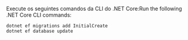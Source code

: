 
<span data-ttu-id="3d963-101">Execute os seguintes comandos da CLI do .NET Core:</span><span class="sxs-lookup"><span data-stu-id="3d963-101">Run the following .NET Core CLI commands:</span></span>

```dotnetcli
dotnet ef migrations add InitialCreate
dotnet ef database update
```